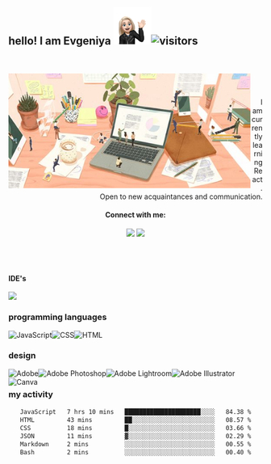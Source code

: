 ## hello! I am Evgeniya <img src="https://github.com/e-doschechnikova/e-doschechnikova/blob/main/hello.png?raw=true" width="75px">![visitors](https://visitor-badge.glitch.me/badge?page_id=e-doschechnikova.e-doschechnikova&left_color=black&right_color=pink)
<br>
<br>
<img align="left"
            src="https://github.com/e-doschechnikova/e-doschechnikova/blob/main/main.jpg?raw=true"
            width="480px"
          />

 <div align="center">
    </br>
     </br>
        <p style="text-align: right">
       I am currently learning React. 
           <br> Open to new acquaintances and communication. </p>
  <div>
            
#### Connect with me:
<a href="https://www.linkedin.com/in/e-doschechnikova/">
<img src="https://img.shields.io/badge/linkedin-0077B5.svg?style=flat-square&logo=linkedin&logoColor=white"/></a>
<a href="https://instagram.com/drobakova_ev">
<img src="https://img.shields.io/badge/instagram-E4405F.svg?style=flat-square&logo=instagram&logoColor=white"/></a> <br>
   </br>
    </br>
     </br>
   
   <div align="left">
            
   #### IDE's

<img align="left" src="https://img.shields.io/badge/-Visual%20Studio%20Code-23A9F2?style=flat-square&logo=Visual%20Studio%20Code&logoColor=white"/> <br>
            
   ### programming languages

<img align="left" alt="JavaScript" src="https://img.shields.io/badge/JavaScript%20-%23F7DF1E.svg?style=flat-square&logo=javascript&logoColor=black">
<img align="left" alt="CSS" src="https://img.shields.io/badge/CSS%20-%231572B6.svg?style=flat-square&logo=css3&logoColor=white">
<img align="left"alt="HTML" src="https://img.shields.io/badge/HTML%20-%23E34F26.svg?style=flat-square&logo=html5&logoColor=white"> <br>
</div>
<div align="left">
            
   ### design

<img align="left" alt="Adobe" src="https://img.shields.io/badge/Adobe-%23FF0000.svg?style=flat-square&logo=adobe&logoColor=white"/>
<img align="left" alt="Adobe Photoshop" src="https://img.shields.io/badge/Adobe Photoshop-%2331A8FF.svg?style=flat-square&logo=adobephotoshop&logoColor=white"/>
<img align="left" alt="Adobe Lightroom" src="https://img.shields.io/badge/Adobe%20Lightroom-31A8FF.svg?style=flat-square&logo=Adobe%20Lightroom&logoColor=white" />
<img align="left" alt="Adobe Illustrator" src="https://img.shields.io/badge/Adobe Illustrator-%23FF9A00.svg?style=flat-square&logo=adobe%20illustrator&logoColor=white" />
<img align="left" alt="Canva" src="https://img.shields.io/badge/Canva-%2300C4CC.svg?style=flat-square&logo=Canva&logoColor=white" /> <br>

   ### my activity
 </div>
            
<!--START_SECTION:waka-->

```text
JavaScript   7 hrs 10 mins   █████████████████████░░░░   84.38 %
HTML         43 mins         ██░░░░░░░░░░░░░░░░░░░░░░░   08.57 %
CSS          18 mins         █░░░░░░░░░░░░░░░░░░░░░░░░   03.66 %
JSON         11 mins         ▓░░░░░░░░░░░░░░░░░░░░░░░░   02.29 %
Markdown     2 mins          ░░░░░░░░░░░░░░░░░░░░░░░░░   00.55 %
Bash         2 mins          ░░░░░░░░░░░░░░░░░░░░░░░░░   00.40 %
```

<!--END_SECTION:waka-->

 
